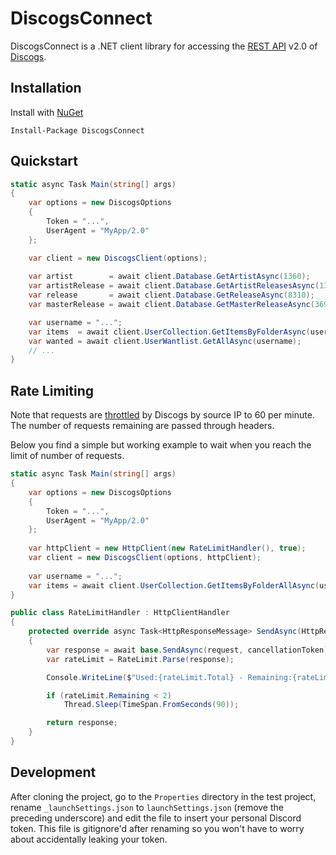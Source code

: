 # DiscogsConnect

DiscogsConnect is a .NET client library for accessing the [REST API](http://www.discogs.com/developers) v2.0 of [Discogs](http://www.discogs.com).

## Installation

Install with [NuGet](https://www.nuget.org/packages/DiscogsConnect)

    Install-Package DiscogsConnect

## Quickstart

```csharp
static async Task Main(string[] args)
{
    var options = new DiscogsOptions
    {
        Token = "...",
        UserAgent = "MyApp/2.0"
    };

    var client = new DiscogsClient(options);
                
    var artist        = await client.Database.GetArtistAsync(1360);
    var artistRelease = await client.Database.GetArtistReleasesAsync(1360, 1, 100);
    var release       = await client.Database.GetReleaseAsync(8310);            
    var masterRelease = await client.Database.GetMasterReleaseAsync(36961);

    var username = "...";
    var items  = await client.UserCollection.GetItemsByFolderAsync(username, 0);
    var wanted = await client.UserWantlist.GetAllAsync(username);
    // ...
}
```

## Rate Limiting

Note that requests are [throttled](https://www.discogs.com/developers#page:home,header:home-rate-limiting) by Discogs by source IP to 60 per minute.
The number of requests remaining are passed through headers.

Below you find a simple but working example to wait when you reach the limit of number of requests.

```csharp
static async Task Main(string[] args)
{
    var options = new DiscogsOptions
    {
        Token = "...",
        UserAgent = "MyApp/2.0"
    };
    
    var httpClient = new HttpClient(new RateLimitHandler(), true);
    var client = new DiscogsClient(options, httpClient);
                                    
    var username = "...";
    var items = await client.UserCollection.GetItemsByFolderAllAsync(username, 0);
}

public class RateLimitHandler : HttpClientHandler
{
    protected override async Task<HttpResponseMessage> SendAsync(HttpRequestMessage request, CancellationToken cancellationToken)
    {
        var response = await base.SendAsync(request, cancellationToken);
        var rateLimit = RateLimit.Parse(response);

        Console.WriteLine($"Used:{rateLimit.Total} - Remaining:{rateLimit.Remaining} - Total:{rateLimit.Total}");

        if (rateLimit.Remaining < 2)
            Thread.Sleep(TimeSpan.FromSeconds(90));

        return response;
    }
}
```

## Development

After cloning the project, go to the `Properties` directory in the test project, rename `_launchSettings.json` to `launchSettings.json`
(remove the preceding underscore) and edit the file to insert your personal Discord token.
This file is gitignore'd after renaming so you won't have to worry about accidentally leaking your token.
